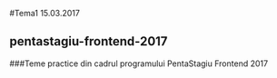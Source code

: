 #Tema1 15.03.2017

## pentastagiu-frontend-2017
###Teme practice din cadrul programului PentaStagiu Frontend 2017
